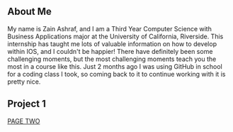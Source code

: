 
## About Me
My name is Zain Ashraf, and I am a Third Year Computer Science with Business Applications major at the University of California, Riverside. This internship has taught me lots of valuable information on how to develop within IOS, and I couldn't be happier! There have definitely been some challenging moments, but the most challenging moments teach you the most in a course like this. Just 2 months ago I was using GitHub in school for a coding class I took, so coming back to it to continue working with it is pretty nice.

## Project 1
[PAGE TWO](https://zain-ashraf.github.io/InternshipACDPortfolio/pageTwo)
